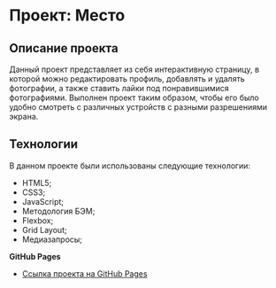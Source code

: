 # Проект: Место

## Описание проекта

Данный проект представляет из себя интерактивную страницу, в которой можно редактировать профиль, добавлять и удалять фотографии, а также ставить лайки под понравившимися фотографиями. Выполнен проект таким образом, чтобы его было удобно смотреть с различных устройств с разными разрешениями экрана.

## Технологии

В данном проекте были использованы следующие технологии:

* HTML5;
* CSS3;
* JavaScript;
* Методология БЭМ;
* Flexbox;
* Grid Layout;
* Медиазапросы;

**GitHub Pages**

* [Ссылка проекта на GitHub Pages](https://danilhas.github.io/mesto/)
